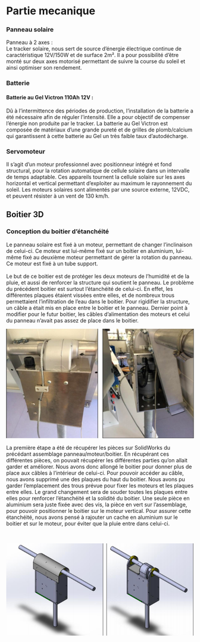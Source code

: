 # Partie mecanique 

### Panneau solaire 

Panneau à 2 axes :<br>
Le tracker solaire, nous sert de source d’énergie électrique
continue de caractéristique 12V/150W et de surface 2m². Il a pour
possibilité d’être monté sur deux axes motorisé permettant de
suivre la course du soleil et ainsi optimiser son rendement.



### Batterie

#### Batterie au Gel Victron 110Ah 12V :
Dû à l’intermittence des périodes de production, l’installation de la batterie a été
nécessaire afin de réguler l’intensité. Elle a pour objectif de compenser l’énergie non
produite par le tracker. La batterie au Gel Victron est composée de matériaux d’une
grande pureté et de grilles de plomb/calcium qui garantissent à cette batterie au Gel
un très faible taux d’autodécharge.

### Servomoteur

Il s’agit d’un moteur professionnel avec positionneur
intégré et fond structural, pour la rotation automatique de
cellule solaire dans un intervalle de temps adaptable. Ces
appareils tournent la cellule solaire sur les axes horizontal et
vertical permettant d’exploiter au maximum le rayonnement
du soleil.
Les moteurs solaires sont alimentés par une source externe, 12VDC, et peuvent
résister à un vent de 130 km/h.


## Boitier 3D<br>
### Conception du boitier d’étanchéité

Le panneau solaire est fixé à un moteur, permettant de changer l’inclinaison
de celui-ci. Ce moteur est lui-même fixé sur un boitier en aluminium, lui-même
fixé au deuxième moteur permettant de gérer la rotation du panneau. Ce
moteur est fixé à un tube support.<br>
<br>
Le but de ce boitier est de protéger les deux moteurs de l’humidité et de la
pluie, et aussi de renforcer la structure qui soutient le panneau. Le problème
du précédent boitier est surtout l’étanchéité de celui-ci. En effet, les différentes
plaques étaient vissées entre elles, et de nombreux trous permettaient
l’infiltration de l’eau dans le boitier. Pour rigidifier la structure, un câble a était
mis en place entre le boitier et le panneau. Dernier point à modifier pour le
futur boitier, les câbles d’alimentation des moteurs et celui du panneau n’avait
pas assez de place dans le boitier.<br>

 
![Screenshot](pic/partie_mecanique/boitier3d.PNG) <br>

La première étape a été de récupérer les pièces sur SolidWorks du précédant
assemblage panneau/moteur/boitier. En récupérant ces différentes pièces, on
pouvait récupérer les différentes parties qu’on allait garder et améliorer. Nous
avons donc allongé le boitier pour donner plus de place aux câbles à l’intérieur
de celui-ci. Pour pouvoir accéder au câble, nous avons supprimé une des
plaques du haut du boitier. Nous avons pu garder l’emplacement des trous
prévue pour fixer les moteurs et les plaques entre elles. Le grand changement
sera de souder toutes les plaques entre elles pour renforcer l’étanchéité et la
solidité du boitier. Une seule pièce en aluminium sera juste fixée avec des vis,
la pièce en vert sur l’assemblage, pour pouvoir positionner le boitier sur le
moteur vertical.
Pour assurer cette étanchéité, nous avons pensé à rajouter un cache en
aluminium sur le boitier et sur le moteur, pour éviter que la pluie entre dans
celui-ci.

<br>


![Screenshot](pic/partie_mecanique/boitierfinal.PNG) <br>





